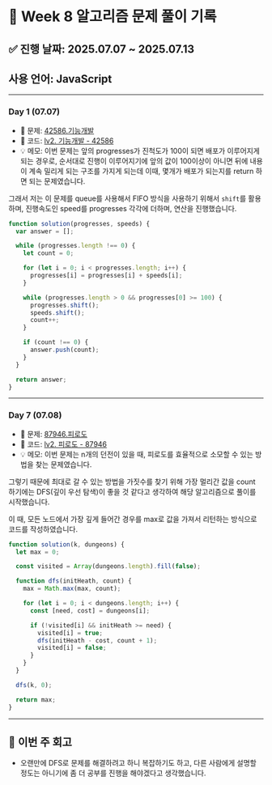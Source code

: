 # 📘 Week 8 알고리즘 문제 풀이 기록

## ✅ 진행 날짜: 2025.07.07 ~ 2025.07.13

## 사용 언어: JavaScript

---

### Day 1 (07.07)

- 🔗 문제: [42586.기능개발 ](https://school.programmers.co.kr/learn/courses/30/lessons/42586)
- 📁 코드: [lv2. 기능개발 - 42586](https://github.com/jamminP/javascript-algorithms/tree/main/%ED%94%84%EB%A1%9C%EA%B7%B8%EB%9E%98%EB%A8%B8%EC%8A%A4/2/42586.%E2%80%85%EA%B8%B0%EB%8A%A5%EA%B0%9C%EB%B0%9C)
- 💡 메모: 이번 문제는 앞의 progresses가 진척도가 100이 되면 배포가 이루어지게 되는 경우로, 순서대로 진행이 이루어지기에 앞의 값이 100이상이 아니면 뒤에 내용이 계속 밀리게 되는 구조를 가지게 되는데 이때, 몇개가 배포가 되는지를 return 하면 되는 문제였습니다.

그래서 저는 이 문제를 queue를 사용해서 FIFO 방식을 사용하기 위해서 `shift`를 활용하며, 진행속도인 speed를 progresses 각각에 더하며, 연산을 진행했습니다.

```js
function solution(progresses, speeds) {
  var answer = [];

  while (progresses.length !== 0) {
    let count = 0;

    for (let i = 0; i < progresses.length; i++) {
      progresses[i] = progresses[i] + speeds[i];
    }

    while (progresses.length > 0 && progresses[0] >= 100) {
      progresses.shift();
      speeds.shift();
      count++;
    }

    if (count !== 0) {
      answer.push(count);
    }
  }

  return answer;
}
```

---

### Day 7 (07.08)

- 🔗 문제: [87946.피로도](https://school.programmers.co.kr/learn/courses/30/lessons/87946)
- 📁 코드: [lv2. 피로도 - 87946](https://school.programmers.co.kr/learn/courses/30/lessons/87946)
- 💡 메모: 이번 문제는 n개의 던전이 있을 때, 피로도를 효율적으로 소모할 수 있는 방법을 찾는 문제였습니다.

그렇기 때문에 최대로 갈 수 있는 방법을 가짓수를 찾기 위해 가장 멀리간 값을 count 하기에는 DFS(깊이 우선 탐색)이 좋을 것 같다고 생각하여 해당 알고리즘으로 풀이를 시작했습니다.

이 때, 모든 노드에서 가장 깊게 들어간 경우를 max로 값을 가져서 리턴하는 방식으로 코드를 작성하였습니다.

```js
function solution(k, dungeons) {
  let max = 0;

  const visited = Array(dungeons.length).fill(false);

  function dfs(initHeath, count) {
    max = Math.max(max, count);

    for (let i = 0; i < dungeons.length; i++) {
      const [need, cost] = dungeons[i];

      if (!visited[i] && initHeath >= need) {
        visited[i] = true;
        dfs(initHeath - cost, count + 1);
        visited[i] = false;
      }
    }
  }

  dfs(k, 0);

  return max;
}
```

---

## 📌 이번 주 회고

- 오랜만에 DFS로 문제를 해결하려고 하니 복잡하기도 하고, 다른 사람에게 설명할 정도는 아니기에 좀 더 공부를 진행을 해야겠다고 생각했습니다.
